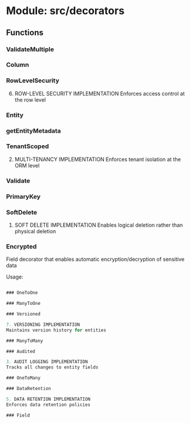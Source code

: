 # Module: src/decorators

## Functions

### ValidateMultiple

### Column

### RowLevelSecurity

6. ROW-LEVEL SECURITY IMPLEMENTATION
Enforces access control at the row level

### Entity

### getEntityMetadata

### TenantScoped

2. MULTI-TENANCY IMPLEMENTATION
Enforces tenant isolation at the ORM level

### Validate

### PrimaryKey

### SoftDelete

1. SOFT DELETE IMPLEMENTATION
Enables logical deletion rather than physical deletion

### Encrypted

Field decorator that enables automatic encryption/decryption of sensitive data

Usage:
```typescript

### OneToOne

### ManyToOne

### Versioned

7. VERSIONING IMPLEMENTATION
Maintains version history for entities

### ManyToMany

### Audited

3. AUDIT LOGGING IMPLEMENTATION
Tracks all changes to entity fields

### OneToMany

### DataRetention

5. DATA RETENTION IMPLEMENTATION
Enforces data retention policies

### Field

